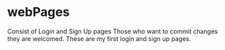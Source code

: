 # webPages
Consist of Login and Sign Up pages
Those who want to commit changes they are welcomed.
These are my first login and sign up pages.
